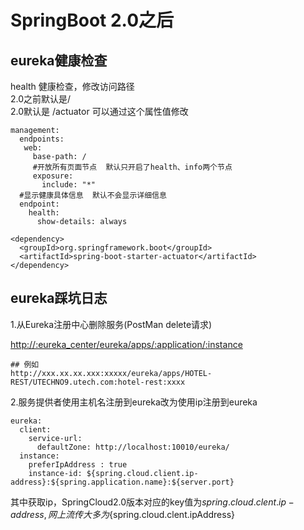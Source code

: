# SpringBoot 2.0之后

## eureka健康检查

health 健康检查，修改访问路径  
  2.0之前默认是/  
  2.0默认是 /actuator 可以通过这个属性值修改

```
management:
  endpoints:
   web:
     base-path: /
     #开放所有页面节点  默认只开启了health、info两个节点
     exposure:
       include: "*"
  #显示健康具体信息  默认不会显示详细信息
  endpoint:
    health:
      show-details: always
```

```
<dependency>
  <groupId>org.springframework.boot</groupId>
  <artifactId>spring-boot-starter-actuator</artifactId>
</dependency>
```

## eureka踩坑日志

1.从Eureka注册中心删除服务\(PostMan delete请求\)

[http://:eureka\_center/eureka/apps/:application/:instance](http://:eureka_center/eureka/apps/:application/:instance)

```
## 例如
http://xxx.xx.xx.xxx:xxxxx/eureka/apps/HOTEL-REST/UTECHNO9.utech.com:hotel-rest:xxxx
```

2.服务提供者使用主机名注册到eureka改为使用ip注册到eureka

```
eureka:
  client:
    service-url:
      defaultZone: http://localhost:10010/eureka/
  instance:
    preferIpAddress : true
    instance-id: ${spring.cloud.client.ip-address}:${spring.application.name}:${server.port}
```

其中获取ip，SpringCloud2.0版本对应的key值为${spring.cloud.clent.ip-address},网上流传大多为${spring.cloud.clent.ipAddress}


